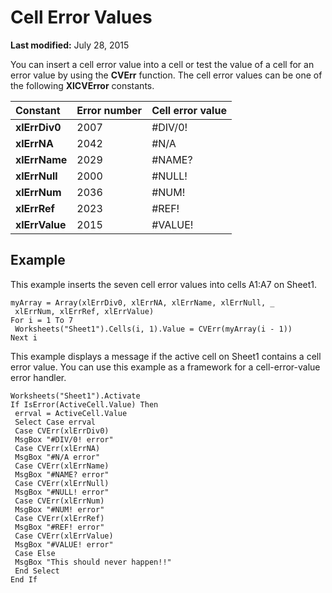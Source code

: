 
# Cell Error Values

 **Last modified:** July 28, 2015

You can insert a cell error value into a cell or test the value of a cell for an error value by using the  **CVErr** function. The cell error values can be one of the following **XlCVError** constants.


|**Constant**|**Error number**|**Cell error value**|
|:-----|:-----|:-----|
| **xlErrDiv0**|2007|#DIV/0!|
| **xlErrNA**|2042|#N/A|
| **xlErrName**|2029|#NAME?|
| **xlErrNull**|2000|#NULL!|
| **xlErrNum**|2036|#NUM!|
| **xlErrRef**|2023|#REF!|
| **xlErrValue**|2015|#VALUE!|

## Example

This example inserts the seven cell error values into cells A1:A7 on Sheet1.


```
myArray = Array(xlErrDiv0, xlErrNA, xlErrName, xlErrNull, _ 
 xlErrNum, xlErrRef, xlErrValue) 
For i = 1 To 7 
 Worksheets("Sheet1").Cells(i, 1).Value = CVErr(myArray(i - 1)) 
Next i
```

This example displays a message if the active cell on Sheet1 contains a cell error value. You can use this example as a framework for a cell-error-value error handler.




```
Worksheets("Sheet1").Activate 
If IsError(ActiveCell.Value) Then 
 errval = ActiveCell.Value 
 Select Case errval 
 Case CVErr(xlErrDiv0) 
 MsgBox "#DIV/0! error" 
 Case CVErr(xlErrNA) 
 MsgBox "#N/A error" 
 Case CVErr(xlErrName) 
 MsgBox "#NAME? error" 
 Case CVErr(xlErrNull) 
 MsgBox "#NULL! error" 
 Case CVErr(xlErrNum) 
 MsgBox "#NUM! error" 
 Case CVErr(xlErrRef) 
 MsgBox "#REF! error" 
 Case CVErr(xlErrValue) 
 MsgBox "#VALUE! error" 
 Case Else 
 MsgBox "This should never happen!!" 
 End Select 
End If
```

